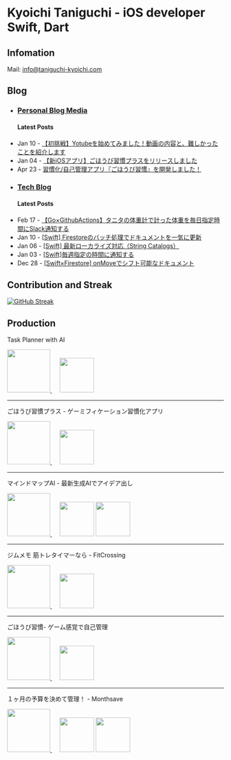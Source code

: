 # Kyoichi Taniguchi - iOS developer Swift, Dart
## Infomation
Mail: [info@taniguchi-kyoichi.com](<mailto:info@taniguchi-kyoichi.com>)
### 

## Blog
- ### [Personal Blog Media](https://taniguchi-kyoichi.com/)
  #### Latest Posts
<!-- personal feed start -->
- Jan 10 - [【初挑戦】Yotubeを始めてみました！動画の内容と、難しかったことを紹介します](https://taniguchi-kyoichi.com/2024/01/10/%e5%88%9d%e6%8c%91%e6%88%a6yotube%e3%82%92%e5%a7%8b%e3%82%81%e3%81%a6%e3%81%bf%e3%81%be%e3%81%97%e3%81%9f/?utm_source=rss&utm_medium=rss&utm_campaign=%25e5%2588%259d%25e6%258c%2591%25e6%2588%25a6yotube%25e3%2582%2592%25e5%25a7%258b%25e3%2582%2581%25e3%2581%25a6%25e3%2581%25bf%25e3%2581%25be%25e3%2581%2597%25e3%2581%259f)
- Jan 04 - [【新iOSアプリ】ごほうび習慣プラスをリリースしました](https://taniguchi-kyoichi.com/2024/01/04/%e3%80%90%e6%96%b0ios%e3%82%a2%e3%83%97%e3%83%aa%e3%80%91%e3%81%94%e3%81%bb%e3%81%86%e3%81%b3%e7%bf%92%e6%85%a3%e3%83%97%e3%83%a9%e3%82%b9%e3%82%92%e3%83%aa%e3%83%aa%e3%83%bc%e3%82%b9%e3%81%97/?utm_source=rss&utm_medium=rss&utm_campaign=%25e3%2580%2590%25e6%2596%25b0ios%25e3%2582%25a2%25e3%2583%2597%25e3%2583%25aa%25e3%2580%2591%25e3%2581%2594%25e3%2581%25bb%25e3%2581%2586%25e3%2581%25b3%25e7%25bf%2592%25e6%2585%25a3%25e3%2583%2597%25e3%2583%25a9%25e3%2582%25b9%25e3%2582%2592%25e3%2583%25aa%25e3%2583%25aa%25e3%2583%25bc%25e3%2582%25b9%25e3%2581%2597)
- Apr 23 - [習慣化/自己管理アプリ『ごほうび習慣』を開発しました！](https://taniguchi-kyoichi.com/2023/04/23/gohoubishukanapp/?utm_source=rss&utm_medium=rss&utm_campaign=gohoubishukanapp)
<!-- personal feed end -->
- ### [Tech Blog](https://taniguchi-kyoichi.com/tech/)
  #### Latest Posts
<!-- tech feed start -->
- Feb 17 - [【Go×GithubActions】タニタの体重計で計った体重を毎日指定時間にSlack通知する](https://taniguchi-kyoichi.com/tech/2024/02/17/%e3%80%90goxgithubactions%e3%80%91%e3%82%bf%e3%83%8b%e3%82%bf%e3%81%ae%e4%bd%93%e9%87%8d%e8%a8%88%e3%81%a7%e8%a8%88%e3%81%a3%e3%81%9f%e4%bd%93%e9%87%8d%e3%82%92%e6%af%8e%e6%97%a5%e6%8c%87/)
- Jan 10 - [[Swift] Firestoreのバッチ処理でドキュメントを一気に更新](https://taniguchi-kyoichi.com/tech/2024/01/10/swift-firestore%e3%81%ae%e3%83%90%e3%83%83%e3%83%81%e5%87%a6%e7%90%86%e3%81%a7%e3%83%89%e3%82%ad%e3%83%a5%e3%83%a1%e3%83%b3%e3%83%88%e3%82%92%e4%b8%80%e6%b0%97%e3%81%ab%e6%9b%b4%e6%96%b0/)
- Jan 06 - [[Swift] 最新ローカライズ対応（String Catalogs）](https://taniguchi-kyoichi.com/tech/2024/01/06/swift-%e6%9c%80%e6%96%b0%e3%83%ad%e3%83%bc%e3%82%ab%e3%83%a9%e3%82%a4%e3%82%ba%e5%af%be%e5%bf%9c%ef%bc%88string-catalogs%ef%bc%89/)
- Jan 03 - [[Swift]毎週指定の時間に通知する](https://taniguchi-kyoichi.com/tech/2024/01/03/swift%e3%81%a7%e6%af%8e%e9%80%b1%e6%8c%87%e5%ae%9a%e3%81%ae%e6%99%82%e9%96%93%e3%81%ab%e9%80%9a%e7%9f%a5%e3%81%99%e3%82%8b/)
- Dec 28 - [[Swift×Firestore] onMoveでシフト可能なドキュメント](https://taniguchi-kyoichi.com/tech/2023/12/28/swift%e3%81%a8firestore%e3%81%a7%e3%82%b7%e3%83%95%e3%83%88%e5%8f%af%e8%83%bd%e3%81%aa%e3%83%89%e3%82%ad%e3%83%a5%e3%83%a1%e3%83%b3%e3%83%88/)
<!-- tech feed end -->

## Contribution and Streak

[![GitHub Streak](https://github-readme-streak-stats.herokuapp.com/?user=taniguchi-kyoichi&theme=dracula)](https://git.io/streak-stats)

## Production

Task Planner with AI


[<image src="https://github.com/user-attachments/assets/ba2a0aab-d40b-4a5a-9c37-233487bfff9b"
 width="100">
](https://apps.apple.com/jp/app/id6608970326)　
[<image src="https://user-images.githubusercontent.com/108321315/178869457-9d245803-d786-4d78-b922-8e7c356e8b3d.png" height="80">](https://apps.apple.com/jp/app/id6608970326)

---

ごほうび習慣プラス - ゲーミフィケーション習慣化アプリ

[<image src="https://github.com/taniguchi-kyoichi/taniguchi-kyoichi/assets/108321315/a98356e1-6abd-4029-8ea0-4e55ffc0ca07"
 width="100">
](https://apps.apple.com/jp/app/id6474091359)　
[<image src="https://user-images.githubusercontent.com/108321315/178869457-9d245803-d786-4d78-b922-8e7c356e8b3d.png" height="80">](https://apps.apple.com/jp/app/id6474091359)

---
マインドマップAI - 最新生成AIでアイデア出し

[<image src="https://github.com/taniguchi-kyoichi/taniguchi-kyoichi/assets/108321315/834028fa-6281-4899-8647-0e1fa0ac0cf7"
 width="100">
](https://apps.apple.com/jp/app/id6470609816)　
[<image src="https://user-images.githubusercontent.com/108321315/178869457-9d245803-d786-4d78-b922-8e7c356e8b3d.png" height="80">](https://apps.apple.com/jp/app/id6470609816?platform=iphone)
[<image src="https://github.com/taniguchi-kyoichi/taniguchi-kyoichi/assets/108321315/31bac2cf-892d-4cb5-9e21-4de3af7f4c0e" height="80">](https://apps.apple.com/jp/app/id6470609816?itsct=apps_box_link&itscg=30200?platform=mac)

---

ジムメモ 筋トレタイマーなら - FitCrossing

[<image src="https://github.com/taniguchi-kyoichi/taniguchi-kyoichi/assets/108321315/6379436e-fbec-474e-b11d-fada2d187465" width="100">
](https://apps.apple.com/jp/app/id6463905349)　
[<image src="https://user-images.githubusercontent.com/108321315/178869457-9d245803-d786-4d78-b922-8e7c356e8b3d.png" height="80">](https://apps.apple.com/jp/app/id6463905349)

---

ごほうび習慣- ゲーム感覚で自己管理

[<image src="https://user-images.githubusercontent.com/108321315/219941185-9fdce2a0-c0da-45ca-8b8f-04fb969075c5.png" width="100">
](https://apps.apple.com/jp/app/%E3%81%94%E3%81%BB%E3%81%86%E3%81%B3%E7%BF%92%E6%85%A3-%E3%82%B2%E3%83%BC%E3%83%A0%E6%84%9F%E8%A6%9A%E3%81%A7%E8%87%AA%E5%B7%B1%E7%AE%A1%E7%90%86/id1671700938?itsct=apps_box_link&itscg=30200)　
[<image src="https://user-images.githubusercontent.com/108321315/178869457-9d245803-d786-4d78-b922-8e7c356e8b3d.png" height="80">](https://apps.apple.com/us/app/%E3%81%94%E3%81%BB%E3%81%86%E3%81%B3%E7%BF%92%E6%85%A3-%E3%82%B2%E3%83%BC%E3%83%A0%E6%84%9F%E8%A6%9A%E3%81%A7%E8%87%AA%E5%B7%B1%E7%AE%A1%E7%90%86/id1671700938?itsct=apps_box_link&itscg=30200)

---

１ヶ月の予算を決めて管理！ - Monthsave

[<image src="https://user-images.githubusercontent.com/108321315/178871899-429bd884-9a45-4853-8b43-9452ec142fcc.png" width="100">
](https://apps.apple.com/jp/app/%EF%BC%91%E3%83%B6%E6%9C%88%E3%81%AE%E4%BA%88%E7%AE%97%E3%82%92%E6%B1%BA%E3%82%81%E3%81%A6%E7%AE%A1%E7%90%86-monthsave/id1609449862?itsct=apps_box_link&itscg=30200)　
[<image src="https://user-images.githubusercontent.com/108321315/178869457-9d245803-d786-4d78-b922-8e7c356e8b3d.png" height="80">](https://apps.apple.com/jp/app/%EF%BC%91%E3%83%B6%E6%9C%88%E3%81%AE%E4%BA%88%E7%AE%97%E3%82%92%E6%B1%BA%E3%82%81%E3%81%A6%E7%AE%A1%E7%90%86-monthsave/id1609449862?itsct=apps_box_link&itscg=30200)
[<image src="https://user-images.githubusercontent.com/108321315/217243548-315c05ee-75ab-4074-b0aa-8d724b68c9fc.png" height="80">](https://play.google.com/store/apps/details?id=com.kyoichi.money_management_app)
